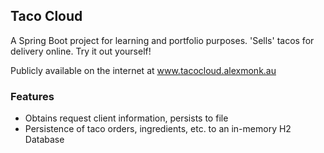 ## Taco Cloud
A Spring Boot project for learning and portfolio purposes.
'Sells' tacos for delivery online. Try it out yourself!

Publicly available on the internet at www.tacocloud.alexmonk.au

### Features 
* Obtains request client information, persists to file
* Persistence of taco orders, ingredients, etc. to an in-memory H2 Database